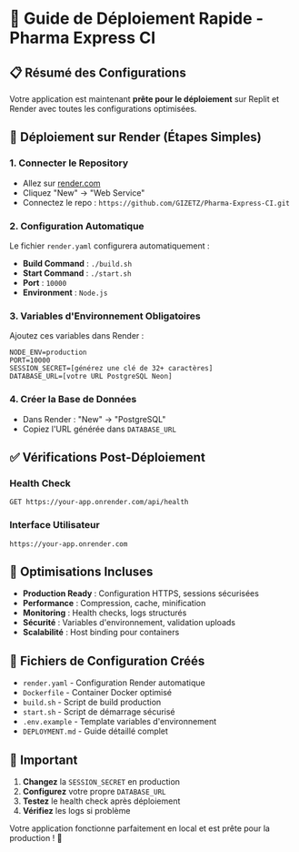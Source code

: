 # 🚀 Guide de Déploiement Rapide - Pharma Express CI

## 📋 Résumé des Configurations

Votre application est maintenant **prête pour le déploiement** sur Replit et Render avec toutes les configurations optimisées.

## 🎯 Déploiement sur Render (Étapes Simples)

### 1. Connecter le Repository
- Allez sur [render.com](https://render.com)
- Cliquez "New" → "Web Service"  
- Connectez le repo : `https://github.com/GIZETZ/Pharma-Express-CI.git`

### 2. Configuration Automatique
Le fichier `render.yaml` configurera automatiquement :
- **Build Command** : `./build.sh`
- **Start Command** : `./start.sh`
- **Port** : `10000`
- **Environment** : `Node.js`

### 3. Variables d'Environnement Obligatoires
Ajoutez ces variables dans Render :

```
NODE_ENV=production
PORT=10000
SESSION_SECRET=[générez une clé de 32+ caractères]
DATABASE_URL=[votre URL PostgreSQL Neon]
```

### 4. Créer la Base de Données
- Dans Render : "New" → "PostgreSQL"
- Copiez l'URL générée dans `DATABASE_URL`

## ✅ Vérifications Post-Déploiement

### Health Check
```
GET https://your-app.onrender.com/api/health
```

### Interface Utilisateur
```
https://your-app.onrender.com
```

## 🔧 Optimisations Incluses

- **Production Ready** : Configuration HTTPS, sessions sécurisées
- **Performance** : Compression, cache, minification
- **Monitoring** : Health checks, logs structurés
- **Sécurité** : Variables d'environnement, validation uploads
- **Scalabilité** : Host binding pour containers

## 📁 Fichiers de Configuration Créés

- `render.yaml` - Configuration Render automatique
- `Dockerfile` - Container Docker optimisé
- `build.sh` - Script de build production
- `start.sh` - Script de démarrage sécurisé
- `.env.example` - Template variables d'environnement
- `DEPLOYMENT.md` - Guide détaillé complet

## 🚨 Important

1. **Changez** la `SESSION_SECRET` en production
2. **Configurez** votre propre `DATABASE_URL`
3. **Testez** le health check après déploiement
4. **Vérifiez** les logs si problème

Votre application fonctionne parfaitement en local et est prête pour la production ! 🎉